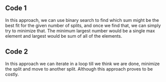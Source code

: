 ## Code 1
In this approach, we can use binary search to find which sum might be the best fit for the given number of splits, and once we find that, we can simply try to minimize that. The minimum largest number would be a single max element and largest would be sum of all of the elements.


## Code 2
In this approach we can iterate in a loop till we think we are done, minimize the split and move to another split. Although this approach proves to be costly.
